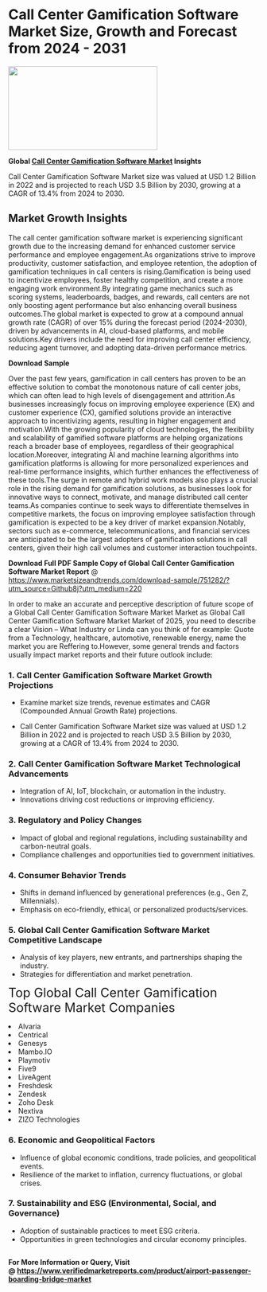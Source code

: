 <H1>Call Center Gamification Software Market Size, Growth and Forecast from 2024 - 2031</H1><img class="aligncenter size-medium wp-image-584254" src="https://thirdeyenews.in/wp-content/uploads/2024/09/Global-Market-Research-300x168.jpeg" alt="" width="300" height="168" /><p><strong>Global&nbsp;<a href="https://www.marketsizeandtrends.com/download-sample/751282/?utm_source=Github8j?utm_medium=220">Call Center Gamification Software Market</a> Insights</strong></p><p>Call Center Gamification Software Market size was valued at USD 1.2 Billion in 2022 and is projected to reach USD 3.5 Billion by 2030, growing at a CAGR of 13.4% from 2024 to 2030.</p><p><h2>Market Growth Insights</h2> <p>The call center gamification software market is experiencing significant growth due to the increasing demand for enhanced customer service performance and employee engagement.As organizations strive to improve productivity, customer satisfaction, and employee retention, the adoption of gamification techniques in call centers is rising.Gamification is being used to incentivize employees, foster healthy competition, and create a more engaging work environment.By integrating game mechanics such as scoring systems, leaderboards, badges, and rewards, call centers are not only boosting agent performance but also enhancing overall business outcomes.The global market is expected to grow at a compound annual growth rate (CAGR) of over 15% during the forecast period (2024-2030), driven by advancements in AI, cloud-based platforms, and mobile solutions.Key drivers include the need for improving call center efficiency, reducing agent turnover, and adopting data-driven performance metrics.</p> <p><strong>Download Sample</strong></p> <p>Over the past few years, gamification in call centers has proven to be an effective solution to combat the monotonous nature of call center jobs, which can often lead to high levels of disengagement and attrition.As businesses increasingly focus on improving employee experience (EX) and customer experience (CX), gamified solutions provide an interactive approach to incentivizing agents, resulting in higher engagement and motivation.With the growing popularity of cloud technologies, the flexibility and scalability of gamified software platforms are helping organizations reach a broader base of employees, regardless of their geographical location.Moreover, integrating AI and machine learning algorithms into gamification platforms is allowing for more personalized experiences and real-time performance insights, which further enhances the effectiveness of these tools.The surge in remote and hybrid work models also plays a crucial role in the rising demand for gamification solutions, as businesses look for innovative ways to connect, motivate, and manage distributed call center teams.As companies continue to seek ways to differentiate themselves in competitive markets, the focus on improving employee satisfaction through gamification is expected to be a key driver of market expansion.Notably, sectors such as e-commerce, telecommunications, and financial services are anticipated to be the largest adopters of gamification solutions in call centers, given their high call volumes and customer interaction touchpoints.</p> <p><span class=""><strong>Download Full PDF Sample Copy of Global Call Center Gamification Software Market Report</strong> @ <a href="https://www.marketsizeandtrends.com/download-sample/751282/?utm_source=Github8j?utm_medium=220" target="_blank">https://www.marketsizeandtrends.com/download-sample/751282/?utm_source=Github8j?utm_medium=220</a></span></p><p>In order to make an accurate and perceptive description of future scope of a Global&nbsp;Call Center Gamification Software Market Market as Global&nbsp;Call Center Gamification Software Market Market of 2025, you need to describe a clear Vision &ndash; What Industry or Linda can you think of for example: Quote from a Technology, healthcare, automotive, renewable energy, name the market you are Reffering to.However, some general trends and factors usually impact market reports and their future outlook include:</p><h3>1.&nbsp;<strong>Call Center Gamification Software Market Growth Projections</strong></h3><ul><li>Examine market size trends, revenue estimates and CAGR (Compounded Annual Growth Rate) projections.</li><li><p>Call Center Gamification Software Market size was valued at USD 1.2 Billion in 2022 and is projected to reach USD 3.5 Billion by 2030, growing at a CAGR of 13.4% from 2024 to 2030.</p></li></ul><h3>2.&nbsp;<strong>Call Center Gamification Software Market Technological Advancements</strong></h3><ul><li>Integration of AI, IoT, blockchain, or automation in the industry.</li><li>Innovations driving cost reductions or improving efficiency.</li></ul><h3>3.&nbsp;<strong>Regulatory and Policy Changes</strong></h3><ul><li>Impact of global and regional regulations, including sustainability and carbon-neutral goals.</li><li>Compliance challenges and opportunities tied to government initiatives.</li></ul><h3>4.&nbsp;<strong>Consumer Behavior Trends</strong></h3><ul><li>Shifts in demand influenced by generational preferences (e.g., Gen Z, Millennials).</li><li>Emphasis on eco-friendly, ethical, or personalized products/services.</li></ul><h3>5.&nbsp;<strong>Global Call Center Gamification Software Market Competitive Landscape</strong></h3><ul><li>Analysis of key players, new entrants, and partnerships shaping the industry.</li><li>Strategies for differentiation and market penetration.</li></ul><p data-pm-slice="1 1 []"><span style="color: inherit; font-family: inherit; font-size: 25px;">Top Global Call Center Gamification Software Market Companies</span></p><div class="" data-test-id=""><p><li>Alvaria</li><li> Centrical</li><li> Genesys</li><li> Mambo.IO</li><li> Playmotiv</li><li> Five9</li><li> LiveAgent</li><li> Freshdesk</li><li> Zendesk</li><li> Zoho Desk</li><li> Nextiva</li><li> ZIZO Technologies</li></p></div><h3>6.&nbsp;<strong>Economic and Geopolitical Factors</strong></h3><ul><li>Influence of global economic conditions, trade policies, and geopolitical events.</li><li>Resilience of the market to inflation, currency fluctuations, or global crises.</li></ul><h3>7.&nbsp;<strong>Sustainability and ESG (Environmental, Social, and Governance)</strong></h3><ul><li>Adoption of sustainable practices to meet ESG criteria.</li><li>Opportunities in green technologies and circular economy principles.</li></ul><h2><strong style="font-size: 14px;">For More Information or Query, Visit @&nbsp;</strong><a style="background-color: #ffffff; font-size: 14px;" href="https://www.marketsizeandtrends.com/report/call-center-gamification-software-market/" target="_blank">https://www.verifiedmarketreports.com/product/airport-passenger-boarding-bridge-market</a></h2>